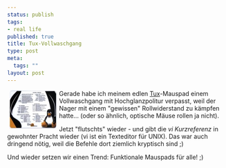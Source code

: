 ```yaml
--- 
status: publish
tags: 
- real life
published: true
title: Tux-Vollwaschgang
type: post
meta: 
  tags: ""
layout: post
---
```

<p><a href='/media/wp/equipment/vi_mousepad.jpg'><img width="110" height="89" border="0" hspace="5" align="left" src="/media/wp/equipment/vi_mousepad.serendipityThumb.jpg" alt=""  /></a>Gerade habe ich meinem edlen <a target="_BLANK" href="http://www.isc.tamu.edu/~lewing/linux/" title="http://www.isc.tamu.edu/~lewing/linux/" onmouseover="window.status='http://www.isc.tamu.edu/~lewing/linux/';return true;" onmouseout="window.status='';return true;">Tux</a>-Mauspad einem Vollwaschgang mit Hochglanzpolitur verpasst, weil der Nager mit einem &quot;gewissen&quot; Rollwiderstand zu kämpfen hatte... (oder so ähnlich, optische Mäuse rollen ja nicht).</p>

<p>Jetzt &quot;flutschts&quot; wieder - und gibt die <i>vi Kurzreferenz</i> in gewohnter Pracht wieder (vi ist ein Texteditor für UNIX). Das war auch dringend nötig, weil die Befehle dort ziemlich kryptisch sind ;)</p>

<p>Und wieder setzen wir einen Trend: Funktionale Mauspads für alle! ;)</p>
